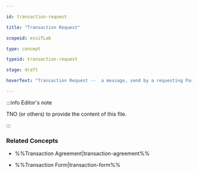 ```yaml
---

id: transaction-request

title: "Transaction Request"

scopeid: essifLab

type: concept

typeid: transaction-request

stage: draft

hoverText: "Transaction Request --  a message, send by a requesting Party to a providing Party, that initiates the negotiation of a new Transaction Agreement between these Parties for the provisioning of a specific product or service."

---
```




:::info Editor's note

TNO (or others) to provide the content of this file.

:::



### Related Concepts

- %%Transaction Agreement|transaction-agreement%%

- %%Transaction Form|transaction-form%%